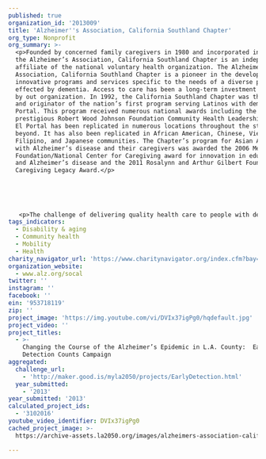 ```yaml
---
published: true
organization_id: '2013009'
title: 'Alzheimer''s Association, California Southland Chapter'
org_type: Nonprofit
org_summary: >-
  <p>Founded by concerned family caregivers in 1980 and incorporated in 1981,
  the Alzheimer’s Association, California Southland Chapter is an independent
  affiliate of the national voluntary health organization. The Alzheimer's
  Association, California Southland Chapter is a pioneer in the development of
  innovative programs and services specific to the needs of a diverse population
  effected by dementia. Access to care has been a long-term investment of effort
  by out organization. In 1992, the California Southland Chapter was the lead
  and originator of the nation’s first program serving Latinos with dementia, El
  Portal. This program received numerous national awards including the
  prestigious Robert Wood Johnson Foundation Community Health Leadership Award.
  El Portal has been replicated in numerous locations throughout the state and
  beyond. It has also been replicated in African American, Chinese, Vietnamese,
  Filipino, and Japanese communities. The Chapter’s program for Asian Americans
  with Alzheimer’s disease and their caregivers was awarded the 2006 Met Life
  Foundation/National Center for Caregiving award for innovation in education
  and Alzheimer’s disease and the 2011 Rosalynn and Arthur Gilbert Foundation’s
  Caregiving Legacy Award.</p>
   
   
   
   
   
   <p>The challenge of delivering quality health care to people with dementia has also been addressed successfully by this chapter of the Association. These efforts have also led to national recognition. For example, a quality improvement project with Kaiser Permanente was awarded the American Society on Aging’s 2001 Award for Quality and Innovation in Managed Care and Aging. Our consumer activation project, Partnering with Your Doctor, was honored with the Archstone Foundation-American Public Health Association’s 2003 Award for Excellence in Program Innovation and adopted for national replication by the Alzheimer’s Association. It was also adopted in parts of Great Britain. The local chapter of the Alzheimer’s Association has led three statewide efforts to create and disseminate an evidence-based practice guideline that teaches primary care providers about quality post-diagnostic care for people with Alzheimer’s disease. This California Guideline for Alzheimer’s Disease Management became the stimulant for numerous quality improvement projects in health care organizations throughout California including Kaiser Permanente, Scripps Health Care, UC San Diego Health Care and SCAN Health Plan. This chapter also played a leadership role in the development of the State of California’s Alzheimer’s Disease Plan which was released in 2011.</p>
tags_indicators:
  - Disability & aging
  - Community health
  - Mobility
  - Health
charity_navigator_url: 'https://www.charitynavigator.org/index.cfm?bay=search.profile&ein=953718119'
organization_website:
  - www.alz.org/socal
twitter: ''
instagram: ''
facebook: ''
ein: '953718119'
zip: ''
project_image: 'https://img.youtube.com/vi/DVIx37igPg0/hqdefault.jpg'
project_video: ''
project_titles:
  - >-
    Changing the Course of the Alzheimer’s Epidemic in L.A. County:  Early
    Detection Counts Campaign
aggregated:
  challenge_url:
    - 'http://maker.good.is/myla2050/projects/EarlyDetection.html'
  year_submitted:
    - '2013'
year_submitted: '2013'
calculated_project_ids:
  - '3102016'
youtube_video_identifier: DVIx37igPg0
cached_project_image: >-
  https://archive-assets.la2050.org/images/alzheimers-association-california-southland-chapter/img.youtube.com/vi/DVIx37igPg0/hqdefault.jpg

---
```

